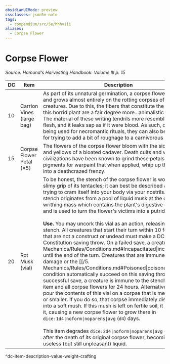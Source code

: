 ```yaml
---
obsidianUIMode: preview
cssclasses: json5e-note
tags:
  - compendium/src/5e/hhhviii
aliases:
  - Corpse Flower
---
```

# Corpse Flower
*Source: Hamund's Harvesting Handbook: Volume III p. 15* 

| DC | Item | Description | Value | Weight | Crafting |
|----|------|-------------|-------|--------|----------|
| 10 | Carrion Vines (large bag) | As part of its unnatural germination, a corpse flower subsists and grows almost entirely on the rotting corpses of humanoid creatures. Due to this, the fibers that constitute the vines of this horrid plant are a fair degree more...animalistic in nature. The material of these writing tendrils more resembles living flesh, and it leaks sap as if it were blood. As such, other than being used for necromantic rituals, they can also be quite good for trying to add a bit of roughage to a carnivorous pet's diet. | 40 gp | 40 lb | — |
| 15 | Corpse Flower Petal (×5) | The flowers of the corpse flower bloom with the sickly reds and yellows of a bloated cadaver. Death cults and warlike civilizations have been known to grind these petals up into pigments for warpaint that when applied, whip up the users into a deathcrazed frenzy. | 25 gp | 6 lb | [[5. Mechanics/Items/Corpse Makers War Paint (HHHVIII).md\|Corpse Maker's War Paint]] |
| 20 | Rot Musk (vial) | To be honest, the stench of the corpse flower is worse than the slimy grip of its tentacles; it can best be described as death trying to cram itself into your body via your nostrils. This stench originates from a pool of liquid musk at the center of its writhing mass which contains the plant's digestive enzymes and is used to turn the flower's victims into a putrid soup.<br /><br />**Use.** You may uncork this vial as an action, releasing its horrid stench. All creatures that start their turn within 10 feet of you that are not a construct or undead must make a DC 14 Constitution saving throw. On a failed save, a creature is [[/5. Mechanics/Rules/Conditions.md#Incapacitated\|incapacitated]] until the end of the turn. Creatures that are immune to poison damage or the [[/5. Mechanics/Rules/Conditions.md#Poisoned\|poisoned]] condition automatically succeed on this saving throw. On a successful save, a creature is immune to the stench of this item and all corpse flowers for 24 hours. Alternatively, you may pour the contents of this vial on a corpse that is medium sized or smaller. If you do so, that corpse immediately disintegrates into a soft mush. If this mush is left on fertile soil, it seeps into it, causing a new corpse flower to grow there in `dice:1d4\|noform\|noparens\|avg` (`d4`) days.<br /><br />This item degrades `dice:2d4\|noform\|noparens\|avg` (`2d4`) days after the death of its original corpse flower, becoming a useless (but still unpleasant) liquid. | 350 gp | 2 lb | — |
^dc-item-description-value-weight-crafting
